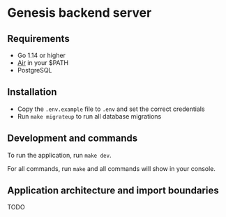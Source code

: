 # Genesis backend server

## Requirements

* Go 1.14 or higher
* [Air](https://github.com/cosmtrek/air) in your $PATH
* PostgreSQL

## Installation

* Copy the `.env.example` file to `.env` and set the correct credentials
* Run `make migrateup` to run all database migrations

## Development and commands

To run the application, run `make dev`.

For all commands, run `make` and all commands will show in your console.

## Application architecture and import boundaries

TODO
